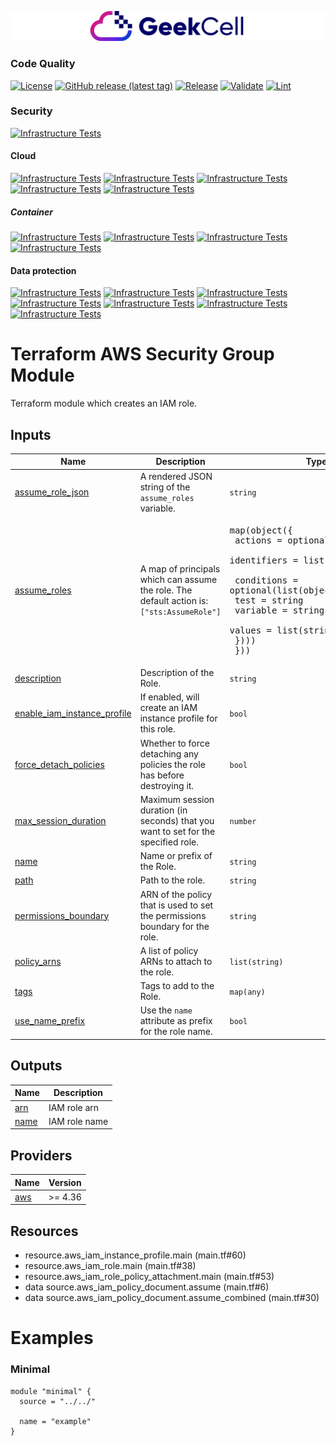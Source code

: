 <!-- BEGIN_TF_DOCS -->
[![Geek Cell GmbH](https://raw.githubusercontent.com/geekcell/template-terraform-module/main/docs/assets/logo.svg)](https://www.geekcell.io/)

### Code Quality
[![License](https://img.shields.io/github/license/geekcell/terraform-aws-iam-role)](https://github.com/geekcell/terraform-aws-iam-role/blob/master/LICENSE)
[![GitHub release (latest tag)](https://img.shields.io/github/v/release/geekcell/terraform-aws-iam-role?logo=github&sort=semver)](https://github.com/geekcell/terraform-aws-iam-role/releases)
[![Release](https://github.com/geekcell/terraform-aws-iam-role/actions/workflows/release.yaml/badge.svg)](https://github.com/geekcell/terraform-aws-iam-role/actions/workflows/release.yaml)
[![Validate](https://github.com/geekcell/terraform-aws-iam-role/actions/workflows/validate.yaml/badge.svg)](https://github.com/geekcell/terraform-aws-iam-role/actions/workflows/validate.yaml)
[![Lint](https://github.com/geekcell/terraform-aws-iam-role/actions/workflows/linter.yaml/badge.svg)](https://github.com/geekcell/terraform-aws-iam-role/actions/workflows/linter.yaml)

### Security
[![Infrastructure Tests](https://www.bridgecrew.cloud/badges/github/geekcell/terraform-aws-iam-role/general)](https://www.bridgecrew.cloud/link/badge?vcs=github&fullRepo=geekcell%2Fterraform-aws-iam-role&benchmark=INFRASTRUCTURE+SECURITY)

#### Cloud
[![Infrastructure Tests](https://www.bridgecrew.cloud/badges/github/geekcell/terraform-aws-iam-role/cis_aws)](https://www.bridgecrew.cloud/link/badge?vcs=github&fullRepo=geekcell%2Fterraform-aws-iam-role&benchmark=CIS+AWS+V1.2)
[![Infrastructure Tests](https://www.bridgecrew.cloud/badges/github/geekcell/terraform-aws-iam-role/cis_aws_13)](https://www.bridgecrew.cloud/link/badge?vcs=github&fullRepo=geekcell%2Fterraform-aws-iam-role&benchmark=CIS+AWS+V1.3)
[![Infrastructure Tests](https://www.bridgecrew.cloud/badges/github/geekcell/terraform-aws-iam-role/cis_azure)](https://www.bridgecrew.cloud/link/badge?vcs=github&fullRepo=geekcell%2Fterraform-aws-iam-role&benchmark=CIS+AZURE+V1.1)
[![Infrastructure Tests](https://www.bridgecrew.cloud/badges/github/geekcell/terraform-aws-iam-role/cis_azure_13)](https://www.bridgecrew.cloud/link/badge?vcs=github&fullRepo=geekcell%2Fterraform-aws-iam-role&benchmark=CIS+AZURE+V1.3)
[![Infrastructure Tests](https://www.bridgecrew.cloud/badges/github/geekcell/terraform-aws-iam-role/cis_gcp)](https://www.bridgecrew.cloud/link/badge?vcs=github&fullRepo=geekcell%2Fterraform-aws-iam-role&benchmark=CIS+GCP+V1.1)

##### Container
[![Infrastructure Tests](https://www.bridgecrew.cloud/badges/github/geekcell/terraform-aws-iam-role/cis_kubernetes_16)](https://www.bridgecrew.cloud/link/badge?vcs=github&fullRepo=geekcell%2Fterraform-aws-iam-role&benchmark=CIS+KUBERNETES+V1.6)
[![Infrastructure Tests](https://www.bridgecrew.cloud/badges/github/geekcell/terraform-aws-iam-role/cis_eks_11)](https://www.bridgecrew.cloud/link/badge?vcs=github&fullRepo=geekcell%2Fterraform-aws-iam-role&benchmark=CIS+EKS+V1.1)
[![Infrastructure Tests](https://www.bridgecrew.cloud/badges/github/geekcell/terraform-aws-iam-role/cis_gke_11)](https://www.bridgecrew.cloud/link/badge?vcs=github&fullRepo=geekcell%2Fterraform-aws-iam-role&benchmark=CIS+GKE+V1.1)
[![Infrastructure Tests](https://www.bridgecrew.cloud/badges/github/geekcell/terraform-aws-iam-role/cis_kubernetes)](https://www.bridgecrew.cloud/link/badge?vcs=github&fullRepo=geekcell%2Fterraform-aws-iam-role&benchmark=CIS+KUBERNETES+V1.5)

#### Data protection
[![Infrastructure Tests](https://www.bridgecrew.cloud/badges/github/geekcell/terraform-aws-iam-role/soc2)](https://www.bridgecrew.cloud/link/badge?vcs=github&fullRepo=geekcell%2Fterraform-aws-iam-role&benchmark=SOC2)
[![Infrastructure Tests](https://www.bridgecrew.cloud/badges/github/geekcell/terraform-aws-iam-role/pci)](https://www.bridgecrew.cloud/link/badge?vcs=github&fullRepo=geekcell%2Fterraform-aws-iam-role&benchmark=PCI-DSS+V3.2)
[![Infrastructure Tests](https://www.bridgecrew.cloud/badges/github/geekcell/terraform-aws-iam-role/pci_dss_v321)](https://www.bridgecrew.cloud/link/badge?vcs=github&fullRepo=geekcell%2Fterraform-aws-iam-role&benchmark=PCI-DSS+V3.2.1)
[![Infrastructure Tests](https://www.bridgecrew.cloud/badges/github/geekcell/terraform-aws-iam-role/iso)](https://www.bridgecrew.cloud/link/badge?vcs=github&fullRepo=geekcell%2Fterraform-aws-iam-role&benchmark=ISO27001)
[![Infrastructure Tests](https://www.bridgecrew.cloud/badges/github/geekcell/terraform-aws-iam-role/nist)](https://www.bridgecrew.cloud/link/badge?vcs=github&fullRepo=geekcell%2Fterraform-aws-iam-role&benchmark=NIST-800-53)
[![Infrastructure Tests](https://www.bridgecrew.cloud/badges/github/geekcell/terraform-aws-iam-role/hipaa)](https://www.bridgecrew.cloud/link/badge?vcs=github&fullRepo=geekcell%2Fterraform-aws-iam-role&benchmark=HIPAA)
[![Infrastructure Tests](https://www.bridgecrew.cloud/badges/github/geekcell/terraform-aws-iam-role/fedramp_moderate)](https://www.bridgecrew.cloud/link/badge?vcs=github&fullRepo=geekcell%2Fterraform-aws-iam-role&benchmark=FEDRAMP+%28MODERATE%29)

# Terraform AWS Security Group Module

Terraform module which creates an IAM role.

## Inputs

| Name | Description | Type | Default | Required |
|------|-------------|------|---------|:--------:|
| <a name="input_assume_role_json"></a> [assume\_role\_json](#input\_assume\_role\_json) | A rendered JSON string of the `assume_roles` variable. | `string` | `null` | no |
| <a name="input_assume_roles"></a> [assume\_roles](#input\_assume\_roles) | A map of principals which can assume the role. The default action is: `["sts:AssumeRole"]` | <pre>map(object({<br>    actions     = optional(list(string))<br>    identifiers = list(string)<br><br>    conditions = optional(list(object({<br>      test     = string<br>      variable = string<br>      values   = list(string)<br>    })))<br>  }))</pre> | `{}` | no |
| <a name="input_description"></a> [description](#input\_description) | Description of the Role. | `string` | `null` | no |
| <a name="input_enable_iam_instance_profile"></a> [enable\_iam\_instance\_profile](#input\_enable\_iam\_instance\_profile) | If enabled, will create an IAM instance profile for this role. | `bool` | `false` | no |
| <a name="input_force_detach_policies"></a> [force\_detach\_policies](#input\_force\_detach\_policies) | Whether to force detaching any policies the role has before destroying it. | `bool` | `false` | no |
| <a name="input_max_session_duration"></a> [max\_session\_duration](#input\_max\_session\_duration) | Maximum session duration (in seconds) that you want to set for the specified role. | `number` | `3600` | no |
| <a name="input_name"></a> [name](#input\_name) | Name or prefix of the Role. | `string` | n/a | yes |
| <a name="input_path"></a> [path](#input\_path) | Path to the role. | `string` | `"/"` | no |
| <a name="input_permissions_boundary"></a> [permissions\_boundary](#input\_permissions\_boundary) | ARN of the policy that is used to set the permissions boundary for the role. | `string` | `null` | no |
| <a name="input_policy_arns"></a> [policy\_arns](#input\_policy\_arns) | A list of policy ARNs to attach to the role. | `list(string)` | `[]` | no |
| <a name="input_tags"></a> [tags](#input\_tags) | Tags to add to the Role. | `map(any)` | `{}` | no |
| <a name="input_use_name_prefix"></a> [use\_name\_prefix](#input\_use\_name\_prefix) | Use the `name` attribute as prefix for the role name. | `bool` | `true` | no |

## Outputs

| Name | Description |
|------|-------------|
| <a name="output_arn"></a> [arn](#output\_arn) | IAM role arn |
| <a name="output_name"></a> [name](#output\_name) | IAM role name |

## Providers

| Name | Version |
|------|---------|
| <a name="provider_aws"></a> [aws](#provider\_aws) | >= 4.36 |

## Resources

- resource.aws_iam_instance_profile.main (main.tf#60)
- resource.aws_iam_role.main (main.tf#38)
- resource.aws_iam_role_policy_attachment.main (main.tf#53)
- data source.aws_iam_policy_document.assume (main.tf#6)
- data source.aws_iam_policy_document.assume_combined (main.tf#30)

# Examples
### Minimal
```hcl
module "minimal" {
  source = "../../"

  name = "example"
}
```
<!-- END_TF_DOCS -->
